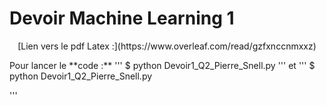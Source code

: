 # Devoir Machine Learning 1
<p align="center">
  [Lien vers le pdf Latex :](https://www.overleaf.com/read/gzfxnccnmxxz)
</p>
Pour lancer le **code :**
'''
$ python Devoir1_Q2_Pierre_Snell.py
'''
et
'''
$ python Devoir1_Q2_Pierre_Snell.py

'''
